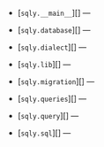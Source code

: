 
* [`sqly.__main__`][] — 

* [`sqly.database`][] — 

* [`sqly.dialect`][] — 

* [`sqly.lib`][] — 

* [`sqly.migration`][] — 

* [`sqly.queries`][] — 

* [`sqly.query`][] — 

* [`sqly.sql`][] — 
